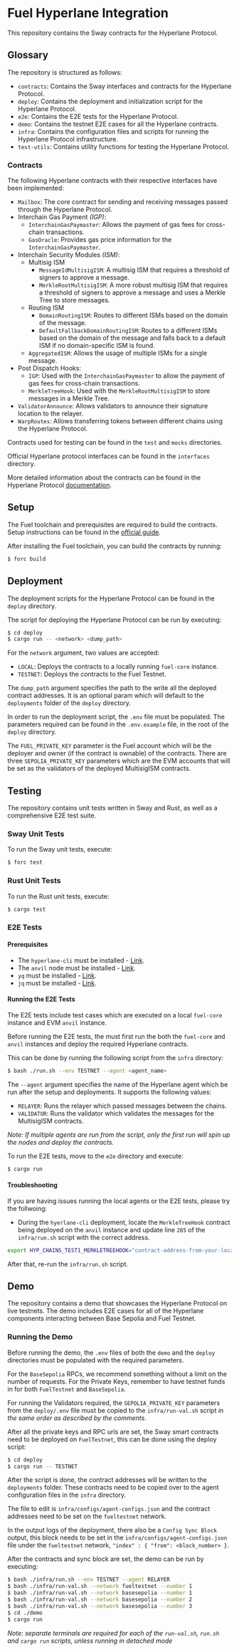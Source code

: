 # Fuel Hyperlane Integration

This repository contains the Sway contracts for the Hyperlane Protocol.

## Glossary

The repository is structured as follows:

- `contracts`: Contains the Sway interfaces and contracts for the Hyperlane Protocol.
- `deploy`: Contains the deployment and initialization script for the Hyperlane Protocol.
- `e2e`: Contains the E2E tests for the Hyperlane Protocol.
- `demo`: Contains the testnet E2E cases for all the Hyperlane contracts.
- `infra`: Contains the configuration files and scripts for running the Hyperlane Protocol infrastructure.
- `test-utils`: Contains utility functions for testing the Hyperlane Protocol.

### Contracts

The following Hyperlane contracts with their respective interfaces have been implemented:

- `Mailbox`: The core contract for sending and receiving messages passed through the Hyperlane Protocol.
- Interchain Gas Payment _(IGP)_:
  - `InterchainGasPaymaster`: Allows the payment of gas fees for cross-chain transactions.
  - `GasOracle`: Provides gas price information for the `InterchainGasPaymaster`.
- Interchain Security Modules _(ISM)_:
  - Multisig ISM
    - `MessageIdMultisigISM`: A multisig ISM that requires a threshold of signers to approve a message.
    - `MerkleRootMultisigISM`: A more robust multisig ISM that requires a threshold of signers to approve a message and uses a Merkle Tree to store messages.
  - Routing ISM
    - `DomainRoutingISM`: Routes to different ISMs based on the domain of the message.
    - `DefaultFallbackDomainRoutingISM`: Routes to a different ISMs based on the domain of the message and falls back to a default ISM if no domain-specific ISM is found.
  - `AggregatedISM`: Allows the usage of multiple ISMs for a single message.
- Post Dispatch Hooks:
  - `IGP`: Used with the `InterchainGasPaymaster` to allow the payment of gas fees for cross-chain transactions.
  - `MerkleTreeHook`: Used with the `MerkleRootMultisigISM` to store messages in a Merkle Tree.
- `ValidatorAnnounce`: Allows validators to announce their signature location to the relayer.
- `WarpRoutes`: Allows transferring tokens between different chains using the Hyperlane Protocol.

Contracts used for testing can be found in the `test` and `mocks` directories.

Official Hyperlane protocol interfaces can be found in the `interfaces` directory.

More detailed information about the contracts can be found in the Hyperlane Protocol [documentation](https://docs.hyperlane.xyz/docs/protocol/protocol-overview).

## Setup

The Fuel toolchain and prerequisites are required to build the contracts.
Setup instructions can be found in the [official guide](https://docs.fuel.network/guides/installation/).

After installing the Fuel toolchain, you can build the contracts by running:

```bash
$ forc build
```

## Deployment

The deployment scripts for the Hyperlane Protocol can be found in the `deploy` directory.

The script for deploying the Hyperlane Protocol can be run by executing:

```bash
$ cd deploy
$ cargo run -- <network> <dump_path>
```

For the `network` argument, two values are accepted:

- `LOCAL`: Deploys the contracts to a locally running `fuel-core` instance.
- `TESTNET`: Deploys the contracts to the Fuel Testnet.

The `dump_path` argument specifies the path to the write all the deployed contract addresses.
It is an optional param which will default to the `deployments` folder of the `deploy` directory.

In order to run the deployment script, the `.env` file must be populated.
The parameters required can be found in the `.env.example` file, in the root of the `deploy` directory.

The `FUEL_PRIVATE_KEY` parameter is the Fuel account which will be the deployer and owner (if the contract is ownable) of the contracts.
There are three `SEPOLIA_PRIVATE_KEY` parameters which are the EVM accounts that will be set as the validators of the deployed MultisigISM contracts.

## Testing

The repository contains unit tests written in Sway and Rust, as well as a comprehensive E2E test suite.

### Sway Unit Tests

To run the Sway unit tests, execute:

```bash
$ forc test
```

### Rust Unit Tests

To run the Rust unit tests, execute:

```bash
$ cargo test
```

### E2E Tests

#### Prerequisites

- The `hyperlane-cli` must be installed - [Link](https://www.npmjs.com/package/@hyperlane-xyz/cli).
- The `anvil` node must be installed - [Link](https://book.getfoundry.sh/getting-started/installation).
- `yq` must be installed - [Link](https://formulae.brew.sh/formula/yq#default).
- `jq` must be installed - [Link](https://formulae.brew.sh/formula/jq#default).

#### Running the E2E Tests

The E2E tests include test cases which are executed on a local `fuel-core` instance and EVM `anvil` instance.

Before running the E2E tests, the must first run the both the `fuel-core` and `anvil` instances and deploy the required Hyperlane contracts.

This can be done by running the following script from the `infra` directory:

```bash
$ bash ./run.sh --env TESTNET --agent <agent_name>
```

The `--agent` argument specifies the name of the Hyperlane agent which be run after the setup and deployments.
It supports the following values:

- `RELAYER`: Runs the relayer which passed messages between the chains.
- `VALIDATOR`: Runs the validator which validates the messages for the MultisigISM contracts.

_Note: If multiple agents are run from the script, only the first run will spin up the nodes and deploy the contracts._

To run the E2E tests, move to the `e2e` directory and execute:

```bash
$ cargo run
```

#### Troubleshooting

If you are having issues running the local agents or the E2E tests, please try the follwoing:

- During the `hyerlane-cli` deployment, locate the `MerkleTreeHook` contract being deployed on the `anvil` instance and update line `285` of the `infra/run.sh` script with the correct address.

```bash
export HYP_CHAINS_TEST1_MERKLETREEHOOK="contract-address-from-your-local-depolyment"
```

After that, re-run the `infra/run.sh` script.

## Demo

The repository contains a demo that showcases the Hyperlane Protocol on live testnets. The demo includes E2E cases for all of the Hyperlane components interacting between Base Sepolia and Fuel Testnet.

### Running the Demo

Before running the demo, the `.env` files of both the `demo` and the `deploy` directories must be populated with the required parameters.

For the `BaseSepolia` RPCs, we recommend something without a limit on the number of requests.
For the Private Keys, remember to have testnet funds in for both `FuelTestnet` and `BaseSepolia`.

For running the Validators required, the `SEPOLIA_PRIVATE_KEY` parameters from the `deploy/.env` file must be copied to the `infra/run-val.sh` script _in the same order as described by the comments_.

After all the private keys and RPC urls are set, the Sway smart contracts need to be deployed on `FuelTestnet`, this can be done using the deploy script:

```bash
$ cd deploy
$ cargo run -- TESTNET
```

After the script is done, the contract addresses will be written to the `deployments` folder. These contracts need to be copied over to the agent configuration files in the `infra` directory.

The file to edit is `infra/configs/agent-configs.json` and the contract addresses need to be set on the `fueltestnet` network.

In the output logs of the deployment, there also be a `Config Sync Block` output, this block needs to be set in the `infra/configs/agent-configs.json` file under the `fueltestnet` network, `"index" : { "from": <block_number> }`.

After the contracts and sync block are set, the demo can be run by executing:

```bash
$ bash ./infra/run.sh --env TESTNET --agent RELAYER
$ bash ./infra/run-val.sh --network fueltestnet --number 1
$ bash ./infra/run-val.sh --network basesepolia --number 1
$ bash ./infra/run-val.sh --network basesepolia --number 2
$ bash ./infra/run-val.sh --network basesepolia --number 3
$ cd ./demo
$ cargo run
```

_Note: separate terminals are required for each of the `run-val.sh`, `run.sh` and `cargo run` scripts, unless running in detached mode_
